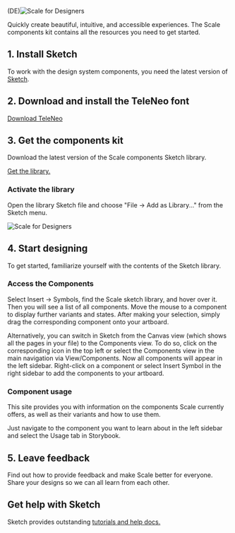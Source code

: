 (DE)![Scale for Designers](assets/1_setup/2_scale-for-designers/Scale-for-designers.png)

Quickly create beautiful, intuitive, and accessible experiences. The Scale components kit contains all the resources you need to get started.

## 1. Install Sketch

To work with the design system components, you need the latest version of [Sketch](https://www.sketch.com/).

## 2. Download and install the TeleNeo font

[Download TeleNeo](https://www.brand-design.telekom.com/asset/font-0-teleneo/)

## 3. Get the components kit

Download the latest version of the Scale components Sketch library.

[Get the library.](https://www.brand-design.telekom.com/asset/web-component-kit-0-scale-components/)

### Activate the library

Open the library Sketch file and choose "File → Add as Library..." from the Sketch menu.

![Scale for Designers](assets/1_setup/2_scale-for-designers/sketch-menu-library.png)

## 4. Start designing

To get started, familiarize yourself with the contents of the Sketch library.

### Access the Components

Select Insert → Symbols, find the Scale sketch library, and hover over it. Then you will see a list of all components. Move the mouse to a component to display further variants and states. After making your selection, simply drag the corresponding component onto your artboard.

Alternatively, you can switch in Sketch from the Canvas view (which shows all the pages in your file) to the Components view. To do so, click on the corresponding icon in the top left or select the Components view in the main navigation via View/Components. Now all components will appear in the left sidebar. Right-click on a component or select Insert Symbol in the right sidebar to add the components to your artboard.


### Component usage

This site provides you with information on the components Scale currently offers, as well as their variants and how to use them.

Just navigate to the component you want to learn about in the left sidebar and select the Usage tab in Storybook.


## 5. Leave feedback

Find out how to provide feedback and make Scale better for everyone.
Share your designs so we can all learn from each other.


## Get help with Sketch

Sketch provides outstanding [tutorials and help docs.](https://www.sketch.com/docs/)
